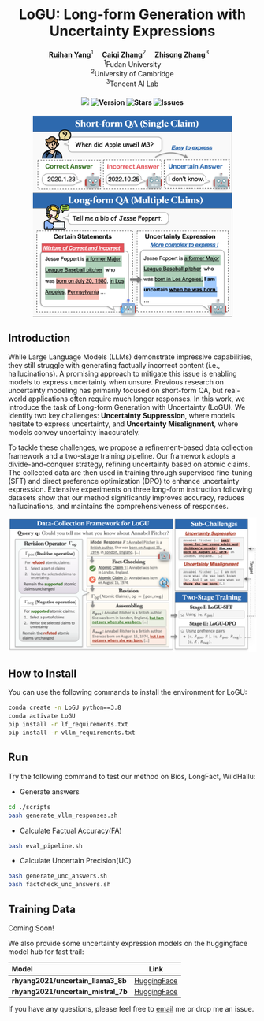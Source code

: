 <div align="center">

# LoGU: Long-form Generation with Uncertainty Expressions


<div>
  <a href='https://scholar.google.com/citations?user=asTSVwQAAAAJ&hl=en' target='_blank'><b>Ruihan Yang</b></a><sup>1</sup>&emsp;
  <a href='https://caiqizh.github.io/' target='_blank'><b>Caiqi Zhang</b></a><sup>2</sup>&emsp;
  <a href='https://scholar.google.co.jp/citations?user=373vlUEAAAAJ&hl=en' target='_blank'><b>Zhisong Zhang</b></a><sup>3</sup>&emsp;
</div>
<div><sup>1</sup>Fudan University</div>
<div><sup>2</sup>University of Cambridge</div>
<div><sup>3</sup>Tencent AI Lab</div>

<div>

<h4>

![](https://img.shields.io/badge/PRs-welcome-brightgreen) 
<img src="https://img.shields.io/badge/Version-1.0-blue.svg" alt="Version">
<img src="https://img.shields.io/github/stars/rhyang2021/LoGU?color=yellow" alt="Stars">
<img src="https://img.shields.io/github/issues/rhyang2021/LoGU?color=red" alt="Issues">

</h4>
</div>


<img width="405" alt="image" src="./figures/head_png.png" style="display: block; margin: 0 auto;">
</div> <!-- 关闭外层的居中div -->


## Introduction

While Large Language Models (LLMs) demonstrate impressive capabilities, they still struggle with generating factually incorrect content (i.e., hallucinations). A promising approach to mitigate this issue is enabling models to express uncertainty when unsure. Previous research on uncertainty modeling has primarily focused on short-form QA, but real-world applications often require much longer responses. In this work, we introduce the task of Long-form Generation with Uncertainty (LoGU). We identify two key challenges: **Uncertainty Suppression**, where models hesitate to express uncertainty, and **Uncertainty Misalignment**, where models convey uncertainty inaccurately. 

To tackle these challenges, we propose a refinement-based data collection framework and a two-stage training pipeline. Our framework adopts a divide-and-conquer strategy, refining uncertainty based on atomic claims. The collected data are then used in training through supervised fine-tuning (SFT) and direct preference optimization (DPO) to enhance uncertainty expression. Extensive experiments on three long-form instruction following datasets show that our method significantly improves accuracy, reduces hallucinations, and maintains the comprehensiveness of responses.

<div align="center">
<img width="825" alt="image" src="./figures/main_png.png">
</div>

## How to Install

You can use the following commands to install the environment for LoGU:

```sh
conda create -n LoGU python==3.8
conda activate LoGU
pip install -r lf_requirements.txt
pip install -r vllm_requirements.txt
```

## Run

Try the following command to test our method on Bios, LongFact, WildHallu:
- Generate answers
```sh
cd ./scripts
bash generate_vllm_responses.sh
```
- Calculate Factual Accuracy(FA)
```sh
bash eval_pipeline.sh
```
- Calculate Uncertain Precision(UC)
```sh
bash generate_unc_answers.sh
bash factcheck_unc_answers.sh
```
## Training Data

Coming Soon!


We also provide some uncertainty expression models on the huggingface model hub for fast trail:

| Model | Link |
| :------- | :---------: |
| **rhyang2021/uncertain_llama3_8b** | [HuggingFace](https://huggingface.co/rhyang2021/uncertain_llama3_8b)|
| **rhyang2021/uncertain_mistral_7b** | [HuggingFace](https://huggingface.co/rhyang2021/uncertain_mistral_7b)|

If you have any questions, please feel free to [email](mailto:rhyang17@fudan.edu.cn) me or drop me an issue.
